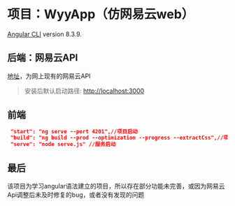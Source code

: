 # 项目：WyyApp（仿网易云web）

[Angular CLI](https://github.com/angular/angular-cli) version 8.3.9.

## 后端：网易云API

[地址](https://binaryify.github.io/NeteaseCloudMusicApi/#/)，为网上现有的网易云API

> 安装后默认启动路径: <http://localhost:3000>

## 前端

``` json
 "start": "ng serve --port 4201",//项目启动
 "build": "ng build --prod --optimization --progress --extractCss",//项目构建
 "serve": "node serve.js" //服务启动
```

## 最后

该项目为学习angular语法建立的项目，所以存在部分功能未完善，或因为网易云Api调整后未及时修复的bug，或者没有发现的问题
